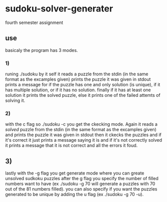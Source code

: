 # sudoku-solver-generater
fourth semester assignment

## use

basicaly the program has 3 modes.

### 1)
runing ./sudoku by it self it reads a puzzle from the stdin (in the same format as the excamples given)
prints the puzzle it was given in stdout
prints a message for if the puzzle has one and only solution (is unique), if it has multiple solution, or if it has no solution.
finally if it has at least one solution it prints the solved puzzle, else it prints one of the failed attemts of solving it.

### 2)
with the c flag so ./sudoku -c you get the ckecking mode.
Again it reads a *solved* puzzle from the stdin (in the same format as the excamples given) and
prints the puzzle it was given in stdout
then it ckecks the puzzles and if it's correct it just prints a message saying it is and if it's not correctly solved
it prints a message that it is not correct and all the errors it foud.

## 3)
lastly with the -g flag you get generate mode where you can greate unsolved sudkoku puzzles after the g flag 
you specify the number of filled numbers want to have (ex ./sudoku -g 70 will generate a puzzles with 70 out of the 81 numbers filled).
you can also specify if you want the puzzles generated to be unique by adding the u flag (ex ./sudoku -g 70 -u).
